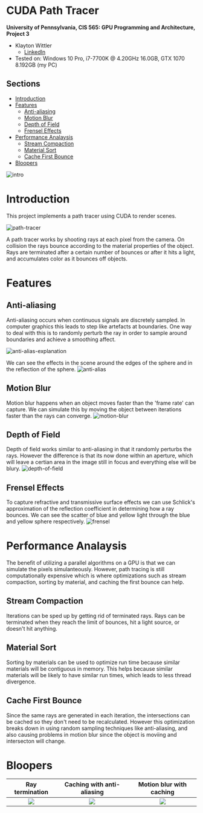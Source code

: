 CUDA Path Tracer
================

**University of Pennsylvania, CIS 565: GPU Programming and Architecture, Project 3**

* Klayton Wittler
    * [LinkedIn](https://www.linkedin.com/in/klayton-wittler/)
* Tested on: Windows 10 Pro, i7-7700K @ 4.20GHz 16.0GB, GTX 1070 8.192GB (my PC)

## Sections

* [Introduction](#introduction)
* [Features](#features)
    * [Anti-aliasing](#santi-aliasing)
    * [Motion Blur](#motion-blur)
    * [Depth of Field](#depth-of-field)
    * [Frensel Effects](#frensel-effects)
* [Performance Analaysis](#performance-analysis)
    * [Stream Compaction](#stream-compaction)
    * [Material Sort](#material-sort)
    * [Cache First Bounce](#cache-first-bounce)
* [Bloopers](#bloopers)

![intro](img/cornell.antialiasFrensel.2387samp.png)

# Introduction
This project implements a path tracer using CUDA to render scenes. 

![path-tracer](img/pathTracer.png)

A path tracer works by shooting rays at each pixel from the camera. On collision the rays bounce according to the material properties of the object. Rays are terminated after a certain number of bounces or after it hits a light, and accumulates color as it bounces off objects.

# Features
## Anti-aliasing
Anti-aliasing occurs when continuous signals are discretely sampled. In computer graphics this leads to step like artefacts at boundaries. One way to deal with this is to randomly perturb the ray in order to sample around boundaries and achieve a smoothing affect. 

![anti-alias-explanation](img/antialiasExplanation.png)

We can see the effects in the scene around the edges of the sphere and in the reflection of the sphere.
![anti-alias](img/antialias1.png)
## Motion Blur
Motion blur happens when an object moves faster than the 'frame rate' can capture. We can simulate this by moving the object between iterations faster than the rays can converge.
![motion-blur](img/motionBlur.png)
## Depth of Field
Depth of field works similar to anti-aliasing in that it randomly perturbs the rays. However the difference is that its now done within an aperture, which will leave a certian area in the image still in focus and everything else will be blury.
![depth-of-field](img/cornell.dof.2052samp.png)
## Frensel Effects
To capture refractive and transmissive surface effects we can use Schlick's approximation of the reflection coefficient in determining how a ray bounces. We can see the scatter of blue and yellow light through the blue and yellow sphere respectively.
![frensel](img/cornell.frensel.2169samp.png)
# Performance Analaysis
The benefit of utilizing a parallel algorithms on a GPU is that we can simulate the pixels simulanteously. However, path tracing is still computationally expensive which is where optimizations such as stream compaction, sorting by material, and caching the first bounce can help.
## Stream Compaction
Iterations can be sped up by getting rid of terminated rays. Rays can be terminated when they reach the limit of bounces, hit a light source, or doesn't hit anything.
## Material Sort
Sorting by materials can be used to optimize run time because similar materials will be contiguous in memory. This helps because similar materials will be likely to have similar run times, which leads to less thread divergence.
## Cache First Bounce
Since the same rays are generated in each iteration, the intersections can be cached so they don't need to be recalculated. However this optimization breaks down in using random sampling techniques like anti-aliasing, and also causing problems in motion blur since the object is moviing and intersecton will change.

# Bloopers

Ray termination | Caching with anti-aliasing | Motion blur with caching
:-------------------------:|:-------------------------:|:-------------------------:
![](img/cornell.baseBloop.8samp.png)| ![](img/cornell.antialiasBloop.153samp.png)| ![](img/cornell.motionBloop.14samp.png)

